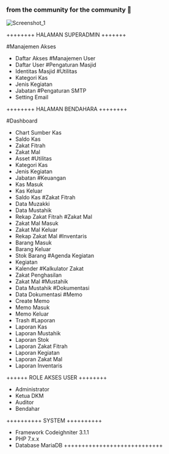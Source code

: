 ### from the community for the community 👋
![Screenshot_1](https://user-images.githubusercontent.com/102395928/160219495-3a06df24-1fa8-4b0c-89bb-0a71b76cf701.png)

<!--
**openmasjid/openmasjid** is a ✨ _special_ ✨ repository because its `README.md` (this file) appears on your GitHub profile.

Here are some ideas to get you started:

- 🔭 I’m currently working on ...
- 🌱 I’m currently learning ...
- 👯 I’m looking to collaborate on ...
- 🤔 I’m looking for help with ...
- 💬 Ask me about ...
- 📫 How to reach me: ...
- 😄 Pronouns: ...
- ⚡ Fun fact: ...
-->



++++++++ HALAMAN SUPERADMIN +++++++

#Manajemen Akses
- Daftar Akses 
#Manajemen User
- Daftar User
#Pengaturan Masjid
- Identitas Masjid
#Utilitas
- Kategori Kas
- Jenis Kegiatan
- Jabatan
#Pengaturan SMTP
- Setting Email

++++++++ HALAMAN BENDAHARA ++++++++

#Dashboard
- Chart Sumber Kas
- Saldo Kas 
- Zakat Fitrah
- Zakat Mal
- Asset
#Utilitas
- Kategori Kas
- Jenis Kegiatan
- Jabatan
#Keuangan
- Kas Masuk
- Kas Keluar
- Saldo Kas
#Zakat Fitrah
- Data Muzakki
- Data Mustahik
- Rekap Zakat Fitrah
#Zakat Mal
- Zakat Mal Masuk
- Zakat Mal Keluar
- Rekap Zakat Mal
#Inventaris
- Barang Masuk
- Barang Keluar
- Stok Barang
#Agenda Kegiatan
- Kegiatan
- Kalender
#Kalkulator Zakat
- Zakat Penghasilan
- Zakat Mal
#Mustahik
- Data Mustahik
#Dokumentasi
- Data Dokumentasi
#Memo
- Create Memo
- Memo Masuk
- Memo Keluar
- Trash
#Laporan
- Laporan Kas
- Laporan Mustahik
- Laporan Stok
- Laporan Zakat Fitrah
- Laporan Kegiatan
- Laporan Zakat Mal
- Laporan Inventaris

++++++ ROLE AKSES USER ++++++++

- Administrator
- Ketua DKM
- Auditor
- Bendahar

++++++++++ SYSTEM ++++++++++
- Framework Codeighniter 3.1.1
- PHP 7.x.x
- Database MariaDB
++++++++++++++++++++++++++++
